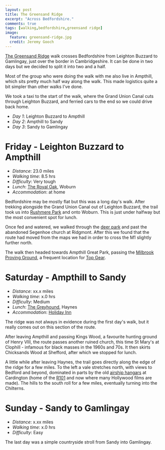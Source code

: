 ```yaml
---
layout: post
title: The Greensand Ridge
excerpt: "Across Bedfordshire."
comments: true
tags: [walking,bedfordshire,greensand ridge]
image:
  feature: greensand-ridge.jpg
  credit: Jeremy Gooch
---
```


[The Greensand Ridge] walk crosses Bedfordshire from Leighton Buzzard to Gamlingay, just over the border in Cambridgeshire.  It can be done in two days but we decided to split it into two and a half.

Most of the group who were doing the walk with me also live in Ampthill, which sits pretty much half way along the walk.  This made logistics quite a bit simpler than other walks I've done.

We took a taxi to the start of the walk, where the Grand Union Canal cuts through Leighton Buzzard, and ferried cars to the end so we could drive back home.

- *Day 1*: Leighton Buzzard to Ampthill
- *Day 2*: Ampthill to Sandy
- *Day 3*: Sandy to Gamlingay


# Friday - Leighton Buzzard to Ampthill

- *Distance*: 23.0 miles
- *Walking time*: 8.5 hrs
- *Difficulty*: Very tough
- *Lunch*: [The Royal Oak], Woburn
- *Accommodation*: at home
 
Bedfordshire may be mostly flat but this was a long day's walk.  After trekking alongside the Grand Union Canal out of Leighton Buzzard, the trail took us into [Rushmere Park] and onto Woburn.  This is just under halfway but the most convenient spot for lunch.

Once fed and watered, we walked through the [deer park] and past the abandoned Segenhoe church at Ridgmont.  After this we found that the route had moved from the maps we had in order to cross the M1 slightly further north.

The walk then headed towards Ampthill Great Park, passing the [Milbrook Proving Ground], a frequent location for [Top Gear].


# Saturday - Ampthill to Sandy

- *Distance*: xx.x miles
- *Walking time*: x.0 hrs
- *Difficulty*: Medium
- *Lunch*: [The Greyhound], Haynes
- *Accommodation*: [Holiday Inn]

The ridge was not always in evidence during the first day's walk, but it really comes out on this section of the route.

After leaving Ampthill and passing Kings Wood, a favourite hunting ground of Henry VIII, the route passes another ruined church, this time St Mary's at Clophill - infamous for black masses in the 1960s and 70s.  It then skirts Chicksands Wood at Shefford, after which we stopped for lunch.

A little while after leaving Haynes, the trail goes directly along the edge of the ridge for a few miles.  To the left a vale stretches north, with views to Bedford and beyond, dominated in parts by the old [airship hangars] at Cardington (home of the [R101] and now where many Hollywood films are made).  The hills to the south roll for a few miles, eventually turning into the Chilterns.


# Sunday - Sandy to Gamlingay

- *Distance*: x.xx miles
- *Walking time*: x.0 hrs
- *Difficulty*: Easy

The last day was a simple countryside stroll from Sandy into Gamlingay.


[The Greensand Ridge]: http://greensandtrust.org/GreensandRidge.html
[The Royal Oak]: http://www.woburnvillage.co.uk/the-village/eat-and-drink/the-royal-oak-pub-and-restaurant.aspx
[Rushmere Park]: http://www.greensandtrust.org/RushPark.html
[Deer Park]: http://www.woburnabbey.co.uk/deer-park/
[Milbrook Proving Ground]: http://www.millbrook.co.uk
[Top Gear]: https://en.wikipedia.org/wiki/Top_Gear_(2002_TV_series)
[Holiday Inn]: http://www.holidayinnsandy.co.uk/
[The Greyhound]: http://www.thegreyhoundhaynes.co.uk
[airship hangars]: http://www.airshipsonline.com/sheds/Cardington.htm
[R101]: https://en.wikipedia.org/wiki/R101